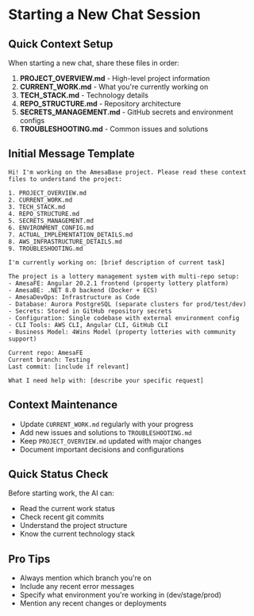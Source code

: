 # Starting a New Chat Session

## Quick Context Setup
When starting a new chat, share these files in order:

1. **PROJECT_OVERVIEW.md** - High-level project information
2. **CURRENT_WORK.md** - What you're currently working on
3. **TECH_STACK.md** - Technology details
4. **REPO_STRUCTURE.md** - Repository architecture
5. **SECRETS_MANAGEMENT.md** - GitHub secrets and environment configs
6. **TROUBLESHOOTING.md** - Common issues and solutions

## Initial Message Template
```
Hi! I'm working on the AmesaBase project. Please read these context files to understand the project:

1. PROJECT_OVERVIEW.md
2. CURRENT_WORK.md  
3. TECH_STACK.md
4. REPO_STRUCTURE.md
5. SECRETS_MANAGEMENT.md
6. ENVIRONMENT_CONFIG.md
7. ACTUAL_IMPLEMENTATION_DETAILS.md
8. AWS_INFRASTRUCTURE_DETAILS.md
9. TROUBLESHOOTING.md

I'm currently working on: [brief description of current task]

The project is a lottery management system with multi-repo setup:
- AmesaFE: Angular 20.2.1 frontend (property lottery platform)
- AmesaBE: .NET 8.0 backend (Docker + ECS)
- AmesaDevOps: Infrastructure as Code
- Database: Aurora PostgreSQL (separate clusters for prod/test/dev)
- Secrets: Stored in GitHub repository secrets
- Configuration: Single codebase with external environment config
- CLI Tools: AWS CLI, Angular CLI, GitHub CLI
- Business Model: 4Wins Model (property lotteries with community support)

Current repo: AmesaFE
Current branch: Testing
Last commit: [include if relevant]

What I need help with: [describe your specific request]
```

## Context Maintenance
- Update `CURRENT_WORK.md` regularly with your progress
- Add new issues and solutions to `TROUBLESHOOTING.md`
- Keep `PROJECT_OVERVIEW.md` updated with major changes
- Document important decisions and configurations

## Quick Status Check
Before starting work, the AI can:
- Read the current work status
- Check recent git commits
- Understand the project structure
- Know the current technology stack

## Pro Tips
- Always mention which branch you're on
- Include any recent error messages
- Specify what environment you're working in (dev/stage/prod)
- Mention any recent changes or deployments
